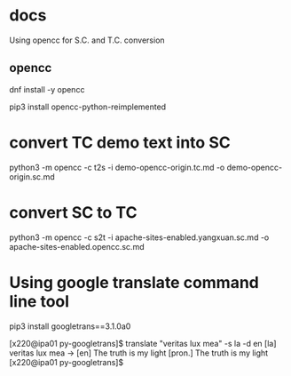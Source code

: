 # docs
Using opencc for S.C. and T.C. conversion

## opencc

dnf install -y opencc

pip3  install opencc-python-reimplemented

# convert TC demo text into SC
 python3 -m opencc -c t2s -i demo-opencc-origin.tc.md -o demo-opencc-origin.sc.md

# convert SC to TC
 python3 -m opencc -c s2t -i apache-sites-enabled.yangxuan.sc.md -o apache-sites-enabled.opencc.sc.md

# Using google translate command line tool
 pip3 install googletrans==3.1.0a0

[x220@ipa01 py-googletrans]$ translate "veritas lux mea" -s la -d en
[la] veritas lux mea
    ->
    [en] The truth is my light
    [pron.] The truth is my light
[x220@ipa01 py-googletrans]$
 

